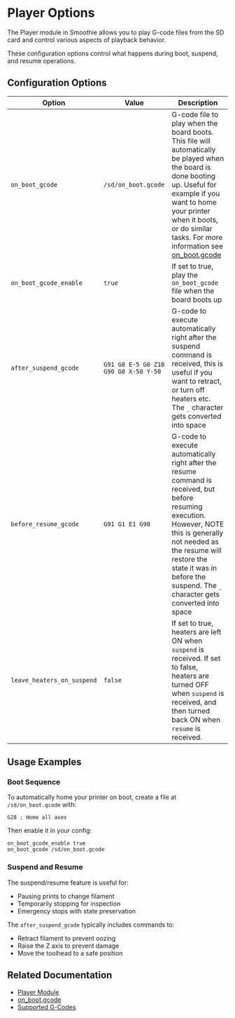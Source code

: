 
# Player Options

The Player module in Smoothie allows you to play G-code files from the SD card and control various aspects of playback behavior.

These configuration options control what happens during boot, suspend, and resume operations.

## Configuration Options

| Option                | Value                           | Description |
| --------------------- | ------------------------------- | ----------- |
| `on_boot_gcode`       | `/sd/on_boot.gcode`             | G-code file to play when the board boots. This file will automatically be played when the board is done booting up. Useful for example if you want to home your printer when it boots, or do similar tasks. For more information see [on_boot.gcode](on_boot.gcode) |
| `on_boot_gcode_enable`| `true`                          | If set to true, play the `on_boot_gcode` file when the board boots up |
| `after_suspend_gcode` | `G91 G0 E-5 G0 Z10 G90 G0 X-50 Y-50` | G-code to execute automatically right after the suspend command is received, this is useful if you want to retract, or turn off heaters etc. The `_` character gets converted into space|
| `before_resume_gcode` | `G91 G1 E1 G90`                 | G-code to execute automatically right after the resume command is received, but before resuming execution. However, NOTE this is generally not needed as the resume will restore the state it was in before the suspend.  The `_` character gets converted into space|
| `leave_heaters_on_suspend` | `false`                   | If set to true, heaters are left ON when `suspend` is received. If set to false, heaters are turned OFF when `suspend` is received, and then turned back ON when `resume` is received. |

## Usage Examples

### Boot Sequence

To automatically home your printer on boot, create a file at `/sd/on_boot.gcode` with:

```gcode
G28 ; Home all axes
```

Then enable it in your config:

```
on_boot_gcode_enable true
on_boot_gcode /sd/on_boot.gcode
```

### Suspend and Resume

The suspend/resume feature is useful for:

- Pausing prints to change filament
- Temporarily stopping for inspection
- Emergency stops with state preservation

The `after_suspend_gcode` typically includes commands to:

- Retract filament to prevent oozing
- Raise the Z axis to prevent damage
- Move the toolhead to a safe position

## Related Documentation

- [Player Module](player)
- [on_boot.gcode](on_boot.gcode)
- [Supported G-Codes](supported-g-codes)
